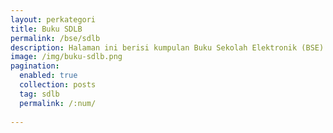 ```yaml
---
layout: perkategori
title: Buku SDLB
permalink: /bse/sdlb
description: Halaman ini berisi kumpulan Buku Sekolah Elektronik (BSE) Satuan Pendidikan Sekolah Dasar Luar Biasa (SDLB) terdiri dari buku guru dan siswa untuk Pendidikan Khusus
image: /img/buku-sdlb.png
pagination: 
  enabled: true
  collection: posts
  tag: sdlb
  permalink: /:num/
  
---
```

